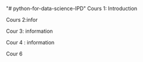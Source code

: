 "# python-for-data-science-IPD" 
Cours 1: Introduction

Cours 2:infor

Cour 3: information

Cour 4 : information

Cour 6

